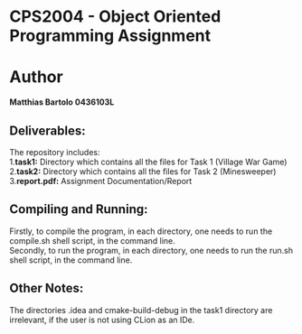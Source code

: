 # CPS2004 - Object Oriented Programming Assignment

# Author
**Matthias Bartolo 0436103L**

## Deliverables:
The repository includes:<br />
1.**task1:** Directory which contains all the files for Task 1 (Village War Game)<br />
2.**task2:** Directory which contains all the files for Task 2 (Minesweeper)<br />
3.**report.pdf:** Assignment Documentation/Report

## Compiling and Running:
Firstly, to compile the program, in each directory, one needs to run the compile.sh shell script, in the command line.<br />
Secondly, to run the program, in each directory, one needs to run the run.sh shell script, in the command line.

## Other Notes:
The directories .idea and cmake-build-debug in the task1 directory are irrelevant, if the user is not using CLion as an IDe.
